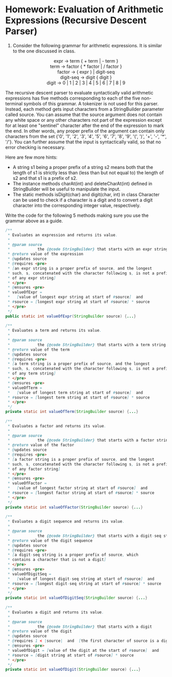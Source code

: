 # Homework: Evaluation of Arithmetic Expressions (Recursive Descent Parser)

1. Consider the following grammar for arithmetic expressions. It is similar to the one discussed in class.
<p align="center">
expr	→ term { + term | - term } </br>
term	→ factor { * factor | / factor } </br>
factor	→ ( expr ) | digit-seq </br>
digit-seq	→ digit { digit } </br>
digit	→ 0 | 1 | 2 | 3 | 4 | 5 | 6 | 7 | 8 | 9 </br>
</p>
<p>
The recursive descent parser to evaluate syntactically valid arithmetic expressions has five methods corresponding to each of the five non-terminal symbols of this grammar. A tokenizer is not used for this parser. Instead, each method gets input characters from a StringBuilder parameter called source. You can assume that the source argument does not contain any white space or any other characters not part of the expression except for at least one "sentinel" character after the end of the expression to mark the end. In other words, any proper prefix of the argument can contain only characters from the set {'0', '1', '2', '3', '4', '5', '6', '7', '8', '9', '(', ')', '+', '-', '*', '/'}. You can further assume that the input is syntactically valid, so that no error checking is necessary.</p>


Here are few more hints:
- A string s1 being a proper prefix of a string s2 means both that the length of s1 is strictly less than (less than but not equal to) the length of s2 and that s1 is a prefix of s2.
- The instance methods charAt(int) and deleteCharAt(int) defined in StringBuilder will be useful to manipulate the input.
- The static methods isDigit(char) and digit(char, int) in class Character can be used to check if a character is a digit and to convert a digit character into the corresponding integer value, respectively.

Write the code for the following 5 methods making sure you use the grammar above as a guide.

```Java
/**
 * Evaluates an expression and returns its value.
 * 
 * @param source
 *            the {@code StringBuilder} that starts with an expr string
 * @return value of the expression
 * @updates source
 * @requires <pre>
 * [an expr string is a proper prefix of source, and the longest
 * such, s, concatenated with the character following s, is not a prefix
 * of any expr string]
 * </pre>
 * @ensures <pre>
 * valueOfExpr =
 *   [value of longest expr string at start of #source]  and
 * #source = [longest expr string at start of #source] * source
 * </pre>
 */
public static int valueOfExpr(StringBuilder source) {...}
 
/**
 * Evaluates a term and returns its value.
 * 
 * @param source
 *            the {@code StringBuilder} that starts with a term string
 * @return value of the term
 * @updates source
 * @requires <pre>
 * [a term string is a proper prefix of source, and the longest
 * such, s, concatenated with the character following s, is not a prefix
 * of any term string]
 * </pre>
 * @ensures <pre>
 * valueOfTerm =
 *   [value of longest term string at start of #source]  and
 * #source = [longest term string at start of #source] * source
 * </pre>
 */
private static int valueOfTerm(StringBuilder source) {...}
 
/**
 * Evaluates a factor and returns its value.
 * 
 * @param source
 *            the {@code StringBuilder} that starts with a factor string
 * @return value of the factor
 * @updates source
 * @requires <pre>
 * [a factor string is a proper prefix of source, and the longest
 * such, s, concatenated with the character following s, is not a prefix
 * of any factor string]
 * </pre>
 * @ensures <pre>
 * valueOfFactor =
 *   [value of longest factor string at start of #source]  and
 * #source = [longest factor string at start of #source] * source
 * </pre>
 */
private static int valueOfFactor(StringBuilder source) {...}
 
/**
 * Evaluates a digit sequence and returns its value.
 * 
 * @param source
 *            the {@code StringBuilder} that starts with a digit-seq string
 * @return value of the digit sequence
 * @updates source
 * @requires <pre>
 * [a digit-seq string is a proper prefix of source, which
 * contains a character that is not a digit]
 * </pre>
 * @ensures <pre>
 * valueOfDigitSeq =
 *   [value of longest digit-seq string at start of #source]  and
 * #source = [longest digit-seq string at start of #source] * source
 * </pre>
 */
private static int valueOfDigitSeq(StringBuilder source) {...}
 
/**
 * Evaluates a digit and returns its value.
 * 
 * @param source
 *            the {@code StringBuilder} that starts with a digit
 * @return value of the digit
 * @updates source
 * @requires 1 < |source|  and  [the first character of source is a digit]
 * @ensures <pre>
 * valueOfDigit = [value of the digit at the start of #source]  and
 * #source = [digit string at start of #source] * source
 * </pre>
 */
private static int valueOfDigit(StringBuilder source) {...}
```